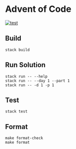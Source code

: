 # Advent of Code

[![test](https://github.com/drewolson/aoc-hs/actions/workflows/test.yml/badge.svg)](https://github.com/drewolson/aoc-hs/actions/workflows/test.yml)

## Build

```
stack build
```

## Run Solution

```
stack run -- --help
stack run -- --day 1 --part 1
stack run -- -d 1 -p 1
```

## Test

```
stack test
```

## Format

```
make format-check
make format
```
